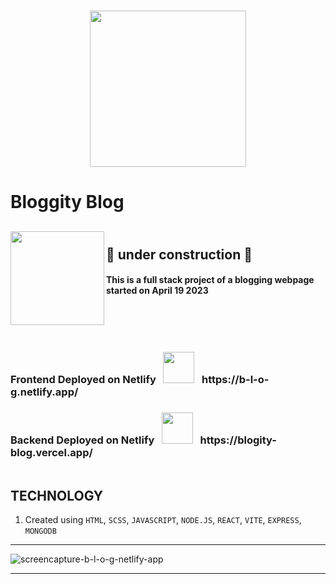 <h1 align="center"><img align="center" src="https://media.giphy.com/media/PsdlJAuma89PLKNo18/giphy.gif" width="250"></h1>
<h1 align="left"> Bloggity Blog 
<h2 align="left">
<img align="left" src="https://media.giphy.com/media/m9nax2NXWEHOwbNGjh/giphy.gif" width="150"> <br>
🚧 under construction 🚧 </h2>
<h4 align="left"> 
This is a full stack project of a blogging webpage
<br>
started on April 19 2023
</h4>
<br><br>
<p align="left">
<img src="https://user-images.githubusercontent.com/114053180/223065824-02021921-0562-4936-a1e9-6db07116d7d2.gif"  height="0.5" width="500">
</p>
<h3 align="left">
  Frontend Deployed on Netlify &#160; <img src="https://media.giphy.com/media/FbUuPsOW3oOCdAHexF/giphy.gif" width="50"> &#160; https://b-l-o-g.netlify.app/
</h3>
<h3 align="left">
  Backend Deployed on Netlify &#160; <img src="https://media.giphy.com/media/FbUuPsOW3oOCdAHexF/giphy.gif" width="50"> &#160; https://blogity-blog.vercel.app/
</h3>
<p align="left">
<img src="https://user-images.githubusercontent.com/114053180/223065824-02021921-0562-4936-a1e9-6db07116d7d2.gif"  height="0.5" width="500">
</p>

## TECHNOLOGY

1. Created using `HTML`, `SCSS`, `JAVASCRIPT`, `NODE.JS`, `REACT`, `VITE`, `EXPRESS`, `MONGODB`

---

![screencapture-b-l-o-g-netlify-app](https://user-images.githubusercontent.com/114053180/233452862-f6d580f6-a28b-4ea5-8880-b76e57437283.png)

---
